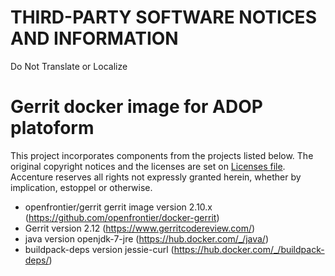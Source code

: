 # THIRD-PARTY SOFTWARE NOTICES AND INFORMATION
Do Not Translate or Localize

# Gerrit docker image for ADOP platoform
This project incorporates components from the projects listed below. The original copyright notices and the licenses are set on [Licenses file](LICENSES.md). Accenture reserves all rights not expressly granted herein, whether by implication, estoppel or otherwise.

- openfrontier/gerrit gerrit image version 2.10.x (https://github.com/openfrontier/docker-gerrit)
- Gerrit version 2.12 (https://www.gerritcodereview.com/)
- java version openjdk-7-jre (https://hub.docker.com/_/java/)
- buildpack-deps version jessie-curl (https://hub.docker.com/_/buildpack-deps/) 